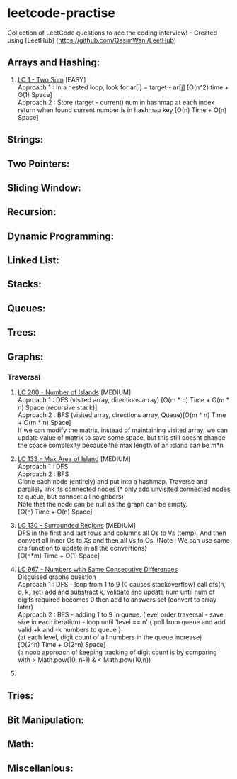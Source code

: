# leetcode-practise
Collection of LeetCode questions to ace the coding interview! - Created using [LeetHub] (https://github.com/QasimWani/LeetHub)  


## Arrays and Hashing:
1) [LC 1 - Two Sum](https://github.com/GiridharaSPK/leetcode-practise/tree/main/0001-two-sum) [EASY]  
   Approach 1 : In a nested loop, look for ar[i] = target - ar[j] [O(n^2) time + O(1) Space]  
   Approach 2 : Store (target - current) num in hashmap at each index return when found current number is in hashmap key [O(n) Time  + O(n) Space]   

## Strings:  

## Two Pointers:  

## Sliding Window:  

## Recursion:  

## Dynamic Programming:   

## Linked List:  

## Stacks:   

## Queues:   

## Trees:  

## Graphs:   
### Traversal  
1) [LC 200 - Number of Islands](https://github.com/GiridharaSPK/leetcode-practise/tree/main/0200-number-of-islands) [MEDIUM]  
   Approach 1 : DFS (visited array, directions array) [O(m * n) Time + O(m * n) Space (recursive stack)]  
   Approach 2 : BFS (visited array, directions array, Queue)[O(m * n) Time + O(m * n) Space]  
   If we can modify the matrix, instead of maintaining visited array, we can update value of matrix to save some space, but this still doesnt change the space complexity because the max length of an island can be m*n  

2) [LC 133 - Max Area of Island](https://github.com/GiridharaSPK/leetcode-practise/tree/main/0133-clone-graph) [MEDIUM]  
   Approach 1 : DFS  
   Approach 2 : BFS  
   Clone each node (entirely) and put into a hashmap. Traverse and parallely link its connected nodes (* only add unvisited connected nodes to queue, but connect all neighbors)  
   Note that the node can be null as the graph can be empty.  
   [O(n) Time + O(n) Space]  

4) [LC 130 - Surrounded Regions](https://github.com/GiridharaSPK/leetcode-practise/tree/main/0130-surrounded-regions) [MEDIUM]  
DFS in the first and last rows and columns all Os to Vs (temp). And then convert all inner Os to Xs and then all Vs to Os. (Note : We can use same dfs function to update in all the convertions)  
    [O(n*m) Time + O(1) Space]   
    
5) [LC 967 - Numbers with Same Consecutive Differences](https://github.com/GiridharaSPK/leetcode-practise/tree/main/0967-numbers-with-same-consecutive-differences)  
  Disguised graphs question  
  Approach 1 : DFS - loop from 1 to 9 (0 causes stackoverflow) call dfs(n, d, k, set) add and substract k, validate and update num until num of digits required becomes 0 then add to answers set (convert to array later)  
  Approach 2 : BFS - adding 1 to 9 in queue. (level order traversal - save size in each iteration) - loop until 'level == n' { poll from queue and add valid +k and -k numbers to queue }  
(at each level, digit count of all numbers in the queue increase)  
    [O(2^n) Time + O(2^n) Space]  
    (a noob approach of keeping tracking of digit count is by comparing with > Math.pow(10, n-1) & < Math.pow(10,n))  
    
7)   

## Tries:

## Bit Manipulation: 

## Math: 


## Miscellanious: 



